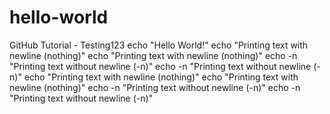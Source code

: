 # hello-world
GitHub Tutorial - Testing123
echo "Hello World!"
echo "Printing text with newline (nothing)"
echo "Printing text with newline (nothing)"
echo -n "Printing text without newline (-n)"
echo -n "Printing text without newline (-n)"
echo "Printing text with newline (nothing)"
echo "Printing text with newline (nothing)"
echo -n "Printing text without newline (-n)"
echo -n "Printing text without newline (-n)"
